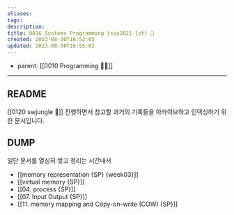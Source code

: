 ```yaml
---
aliases: 
tags: 
description:
title: 0016 Systems Programming {ssu2021-1st} 🐼
created: 2023-08-30T16:52:05
updated: 2023-08-30T16:55:02
---
```

- parent: [[0010 Programming 👩‍💻]]  
___

## README

[[0120 swjungle 🤖]] 진행하면서 참고할 과거의 기록들을 아카이브하고 인덱싱하기 위한 문서입니다.

## DUMP

일단 문서를 열심히 쌓고 정리는 시간내서

- [[memory representation {SP} {week03}]]
- [[virtual memory {SP}]]
- [[04. process {SP}]]
- [[07. Input Output {SP}]]
- [[11. memory mapping and Copy-on-write (COW) {SP}]]
